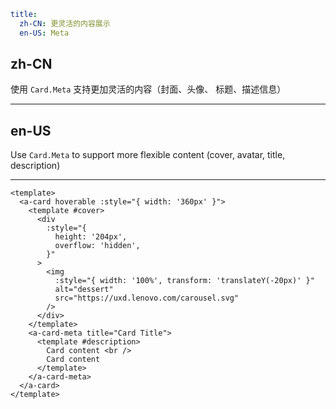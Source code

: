 ```yaml
title:
  zh-CN: 更灵活的内容展示
  en-US: Meta
```

## zh-CN

使用 `Card.Meta` 支持更加灵活的内容（封面、头像、 标题、描述信息）

---

## en-US

Use `Card.Meta` to support more flexible content (cover, avatar, title, description)

---

```vue
<template>
  <a-card hoverable :style="{ width: '360px' }">
    <template #cover>
      <div
        :style="{
          height: '204px',
          overflow: 'hidden',
        }"
      >
        <img
          :style="{ width: '100%', transform: 'translateY(-20px)' }"
          alt="dessert"
          src="https://uxd.lenovo.com/carousel.svg"
        />
      </div>
    </template>
    <a-card-meta title="Card Title">
      <template #description>
        Card content <br />
        Card content
      </template>
    </a-card-meta>
  </a-card>
</template>
```
